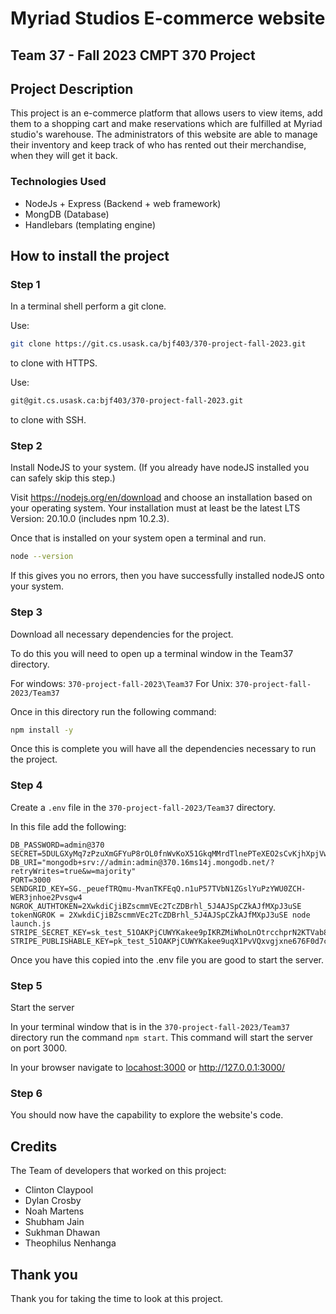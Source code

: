 
# Myriad Studios E-commerce website

## Team 37 - Fall 2023 CMPT 370 Project

## Project Description

This project is an e-commerce platform that allows users to view items, add them to a shopping cart and make reservations which are fulfilled at Myriad studio's warehouse. The administrators of this website are able to manage their inventory and keep track of who has rented out their merchandise, when they will get it back.

### Technologies Used

* NodeJs + Express (Backend + web framework)
* MongDB (Database)
* Handlebars (templating engine)

## How to install the project

### Step 1

In a terminal shell perform a git clone.

Use:

```bash
git clone https://git.cs.usask.ca/bjf403/370-project-fall-2023.git
```

to clone with HTTPS.

Use:

```bash
git@git.cs.usask.ca:bjf403/370-project-fall-2023.git
```

to clone with SSH.

### Step 2

Install NodeJS to your system. (If you already have nodeJS installed you can safely skip this step.)

Visit <https://nodejs.org/en/download> and choose an installation based on your operating system.
Your installation must at least be the latest LTS Version: 20.10.0 (includes npm 10.2.3).

Once that is installed on your system open a terminal and run.

```bash
node --version
```

If this gives you no errors, then you have successfully installed nodeJS onto your system.

### Step 3

Download all necessary dependencies for the project.

To do this you will need to open up a terminal window in the Team37 directory.

For windows: `370-project-fall-2023\Team37`
For Unix: `370-project-fall-2023/Team37`

Once in this directory run the following command:

```bash
npm install -y
```

Once this is complete you will have all the dependencies necessary to run the project.

### Step 4

Create a `.env` file in the `370-project-fall-2023/Team37` directory.

In this file add the following:

```env
DB_PASSWORD=admin@370
SECRET=5DULGXyMq7zPzuXmGFYuP8rOL0fnWvKoX51GkqMMrdTlnePTeXEO2sCvKjhXpjVw
DB_URI="mongodb+srv://admin:admin@370.16ms14j.mongodb.net/?retryWrites=true&w=majority"
PORT=3000
SENDGRID_KEY=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
NGROK_AUTHTOKEN=2XwkdiCjiBZscmmVEc2TcZDBrhl_5J4AJSpCZkAJfMXpJ3uSE
tokenNGROK = 2XwkdiCjiBZscmmVEc2TcZDBrhl_5J4AJSpCZkAJfMXpJ3uSE node launch.js
STRIPE_SECRET_KEY=sk_test_51OAKPjCUWYKakee9pIKRZMiWhoLnOtrcchprN2KTVab8A05zDhLLJed35Ih9Za5tLNoGAEK3gfLV0FkP9OEVVQMX00tImmsV1e
STRIPE_PUBLISHABLE_KEY=pk_test_51OAKPjCUWYKakee9uqX1PvVQxvgjxne676F0d7c6ujYg3uxu2r5qCUz8y1jlSRDkz73xPtgD7Etpyf0M1RCualDF00L2JYGtbh
```

Once you have this copied into the .env file you are good to start the server.

### Step 5

Start the server

In your terminal window that is in the `370-project-fall-2023/Team37` directory run the command `npm start`. This command will start the server on port 3000.

In your browser navigate to <locahost:3000> or <http://127.0.0.1:3000/>

### Step 6

You should now have the capability to explore the website's code.

## Credits

The Team of developers that worked on this project:

* Clinton Claypool
* Dylan Crosby
* Noah Martens
* Shubham Jain
* Sukhman Dhawan
* Theophilus Nenhanga

## Thank you

Thank you for taking the time to look at this project.

